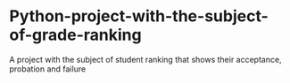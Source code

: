 # Python-project-with-the-subject-of-grade-ranking
A project with the subject of student ranking that shows their acceptance, probation and failure
